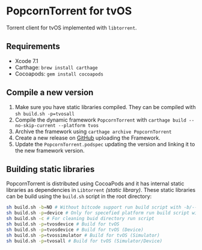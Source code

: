 # PopcornTorrent for tvOS

Torrent client for tvOS implemented with `libtorrent`.

## Requirements

- Xcode 7.1
- Carthage: `brew install carthage`
- Cocoapods: `gem install cocoapods`

## Compile a new version

1. Make sure you have static libraries compiled. They can be compiled with `sh build.sh -p=tvosall`
2. Compile the dynamic framework `PopcornTorrent` with `carthage build --no-skip-current --platform tvos`
3. Archive the framework using `carthage archive PopcornTorrent`
4. Create a new release on [GitHub](https://github.com/PopcornTimeTV/PopcornTorrent/releases) uploading the Framework.
5. Update the `PopcornTorrent.podspec` updating the version and linking it to the new framework version.

## Building static libraries

PopcornTorrent is distributed using CocoaPods and it has internal static libraries as dependencies in `Libtorrent` *(static library)*. These static libraries can be build using the `build.sh` script in the root directory:

```bash
sh build.sh -b=NO # Without bitcode support run build script with -b/--bitcode=NO|YES flag
sh build.sh -p=device # Only for specefied platform run build script with -p/--platform=all|device|simulator
sh build.sh -c # For cleaning buid directory run script
sh build.sh -p=tvosdevice # Build for tvOS
sh build.sh -p=tvosdevice # Build for tvOS (Device)
sh build.sh -p=tvossimulator # Build for tvOS (Simulator)
sh build.sh -p=tvosall # Build for tvOS (Simulator/Device)
```
